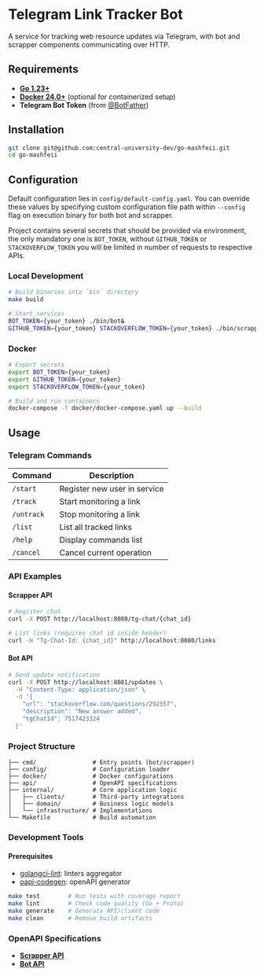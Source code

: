 # Telegram Link Tracker Bot

A service for tracking web resource updates via Telegram, with bot and scrapper components communicating over HTTP.

## Requirements

- **[Go 1.23+](github.com/golang/go)**
- **[Docker 24.0+](docker.com)** (optional for containerized setup)
- **Telegram Bot Token** (from [@BotFather](https://t.me/BotFather))

## Installation

```bash
git clone git@github.com:central-university-dev/go-mashfeii.git
cd go-mashfeii
```

## Configuration

Default configuration lies in `config/default-config.yaml`. You can override these values by specifying custom
configuration file path within `--config` flag on execution binary for both bot and scrapper.

Project contains several secrets that should be provided via environment, the only mandatory one is `BOT_TOKEN`, without
`GITHUB_TOKEN` or `STACKOVERFLOW_TOKEN` you will be limited in number of requests to respective APIs.

### Local Development

```bash
# Build binaries into `bin` directory
make build

# Start services
BOT_TOKEN={your_token} ./bin/bot&
GITHUB_TOKEN={your_token} STACKOVERFLOW_TOKEN={your_token} ./bin/scrapper&
```

### Docker

```bash
# Export secrets
export BOT_TOKEN={your_token}
export GITHUB_TOKEN={your_token}
export STACKOVERFLOW_TOKEN={your_token}

# Build and run containers
docker-compose -f docker/docker-compose.yaml up --build
```

## Usage

### Telegram Commands

| Command    | Description                  |
| ---------- | ---------------------------- |
| `/start`   | Register new user in service |
| `/track`   | Start monitoring a link      |
| `/untrack` | Stop monitoring a link       |
| `/list`    | List all tracked links       |
| `/help`    | Display commands list        |
| `/cancel`  | Cancel current operation     |

### API Examples

#### Scrapper API

```bash
# Register chat
curl -X POST http://localhost:8080/tg-chat/{chat_id}

# List links (requires chat id inside header)
curl -H "Tg-Chat-Id: {chat_id}" http://localhost:8080/links
```

#### Bot API

```bash
# Send update notification
curl -X POST http://localhost:8081/updates \
  -H "Content-Type: application/json" \
  -d '{
    "url": "stackoverflow.com/questions/292357",
    "description": "New answer added",
    "tgChatId": 7517423324
  }'
```

### Project Structure

```
├── cmd/                # Entry points (bot/scrapper)
├── config/             # Configuration loader
├── docker/             # Docker configurations
├── api/                # OpenAPI specifications
├── internal/           # Core application logic
│   ├── clients/        # Third-party integrations
│   ├── domain/         # Business logic models
│   └── infrastructure/ # Implementations
└── Makefile            # Build automation
```

### Development Tools

#### Prerequisites

- [golangci-lint](github.com/golangci/golangci-lint): linters aggregator
- [oapi-codegen](https://github.com/oapi-codegen/oapi-codegen/): openAPI generator

```bash
make test        # Run tests with coverage report
make lint        # Check code quality (Go + Proto)
make generate    # Generate API/client code
make clean       # Remove build artifacts
```

### OpenAPI Specifications

- **[Scrapper API](./api/openapi/v1/scrapper-api.yaml)**
- **[Bot API](./api/openapi/v1/bot-api.yaml)**
